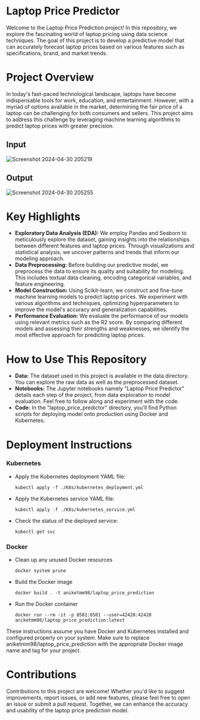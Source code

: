 # Laptop Price Predictor
Welcome to the Laptop Price Prediction project! In this repository, we explore the fascinating world of laptop pricing using data science techniques. The goal of this project is to develop a predictive model that can accurately forecast laptop prices based on various features such as specifications, brand, and market trends.

# Project Overview
In today's fast-paced technological landscape, laptops have become indispensable tools for work, education, and entertainment. However, with a myriad of options available in the market, determining the fair price of a laptop can be challenging for both consumers and sellers. This project aims to address this challenge by leveraging machine learning algorithms to predict laptop prices with greater precision.

## Input
![Screenshot 2024-04-30 205219](https://github.com/Aniket-Mahindrakar/Laptop-Price-Predictor/assets/25640390/52ee6db7-ac59-484c-bcee-742058153bde)

## Output
![Screenshot 2024-04-30 205255](https://github.com/Aniket-Mahindrakar/Laptop-Price-Predictor/assets/25640390/780bcda5-3f01-4fe9-9bd4-fc62edbfae50)

# Key Highlights
- <b>Exploratory Data Analysis (EDA):</b> We employ Pandas and Seaborn to meticulously explore the dataset, gaining insights into the relationships between different features and laptop prices. Through visualizations and statistical analysis, we uncover patterns and trends that inform our modeling approach.
- <b>Data Preprocessing:</b> Before building our predictive model, we preprocess the data to ensure its quality and suitability for modeling. This includes textual data cleaning, encoding categorical variables, and feature engineering.
- <b>Model Construction:</b> Using Scikit-learn, we construct and fine-tune machine learning models to predict laptop prices. We experiment with various algorithms and techniques, optimizing hyperparameters to improve the model's accuracy and generalization capabilities.
- <b>Performance Evaluation:</b> We evaluate the performance of our models using relevant metrics such as the R2 score. By comparing different models and assessing their strengths and weaknesses, we identify the most effective approach for predicting laptop prices.

# How to Use This Repository
- <b>Data:</b> The dataset used in this project is available in the data directory. You can explore the raw data as well as the preprocessed dataset.
- <b>Notebooks:</b> The Jupyter notebooks namely "Laptop Price Predictor" details each step of the project, from data exploration to model evaluation. Feel free to follow along and experiment with the code.
- <b>Code:</b> In the "laptop_price_predictor" directory, you'll find Python scripts for deploying model onto production using Docker and Kubernetes.

# Deployment Instructions
### Kubernetes
- Apply the Kubernetes deployment YAML file:
  ```
  kubectl apply -f ./K8s/kubernetes_deployment.yml
  ```
- Apply the Kubernetes service YAML file:
  ```
  kubectl apply -f ./K8s/kubernetes_service.yml
  ```
- Check the status of the deployed service:
  ```
  kubectl get svc
  ```
### Docker
- Clean up any unused Docker resources
  ```
  docker system prune
  ```
- Build the Docker image
  ```
  docker build . -t aniketmm98/laptop_price_prediction
  ```
- Run the Docker container
  ```
  docker run --rm -it -p 8501:8501 --user=42420:42420 aniketmm98/laptop_price_prediction:latest
  ```

These instructions assume you have Docker and Kubernetes installed and configured properly on your system. Make sure to replace aniketmm98/laptop_price_prediction with the appropriate Docker image name and tag for your project.

# Contributions
Contributions to this project are welcome! Whether you'd like to suggest improvements, report issues, or add new features, please feel free to open an issue or submit a pull request. Together, we can enhance the accuracy and usability of the laptop price prediction model.
